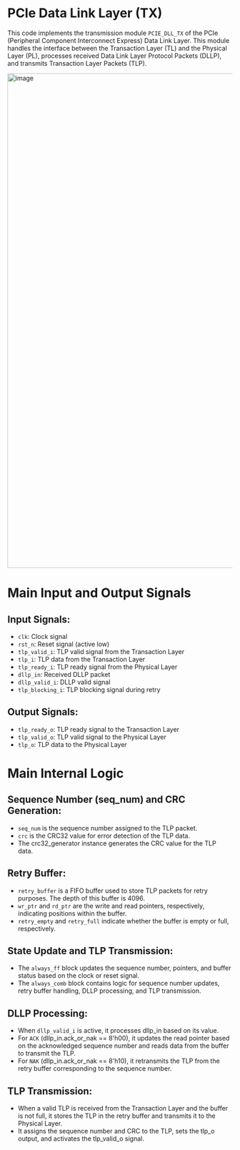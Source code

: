 # PCIe Data Link Layer (TX)

This code implements the transmission module `PCIE_DLL_TX` of the PCIe (Peripheral Component Interconnect Express) Data Link Layer. This module handles the interface between the Transaction Layer (TL) and the Physical Layer (PL), processes received Data Link Layer Protocol Packets (DLLP), and transmits Transaction Layer Packets (TLP).

<img width="1107" alt="image" src="https://github.com/junseung2/PCIe_Controller_with_UVM/assets/105153659/96aa6a6b-58cc-4d03-a20c-d5a877440ccf">

# Main Input and Output Signals

## Input Signals:

- `clk`: Clock signal
- `rst_n`: Reset signal (active low)
- `tlp_valid_i`: TLP valid signal from the Transaction Layer
- `tlp_i`: TLP data from the Transaction Layer
- `tlp_ready_i`: TLP ready signal from the Physical Layer
- `dllp_in`: Received DLLP packet
- `dllp_valid_i`: DLLP valid signal
- `tlp_blocking_i`: TLP blocking signal during retry

## Output Signals:

- `tlp_ready_o`: TLP ready signal to the Transaction Layer
- `tlp_valid_o`: TLP valid signal to the Physical Layer
- `tlp_o`: TLP data to the Physical Layer

# Main Internal Logic

## Sequence Number (seq_num) and CRC Generation:

- `seq_num` is the sequence number assigned to the TLP packet.
- `crc` is the CRC32 value for error detection of the TLP data.
- The crc32_generator instance generates the CRC value for the TLP data.

## Retry Buffer:

- `retry_buffer` is a FIFO buffer used to store TLP packets for retry purposes. The depth of this buffer is 4096.
- `wr_ptr` and `rd_ptr` are the write and read pointers, respectively, indicating positions within the buffer.
- `retry_empty` and `retry_full` indicate whether the buffer is empty or full, respectively.

## State Update and TLP Transmission:

- The `always_ff` block updates the sequence number, pointers, and buffer status based on the clock or reset signal.
- The `always_comb` block contains logic for sequence number updates, retry buffer handling, DLLP processing, and TLP transmission.

## DLLP Processing:

- When `dllp_valid_i` is active, it processes dllp_in based on its value.
- For `ACK` (dllp_in.ack_or_nak == 8'h00), it updates the read pointer based on the acknowledged sequence number and reads data from the buffer to transmit the TLP.
- For `NAK` (dllp_in.ack_or_nak == 8'h10), it retransmits the TLP from the retry buffer corresponding to the sequence number.

## TLP Transmission:

- When a valid TLP is received from the Transaction Layer and the buffer is not full, it stores the TLP in the retry buffer and transmits it to the Physical Layer.
- It assigns the sequence number and CRC to the TLP, sets the tlp_o output, and activates the tlp_valid_o signal.
